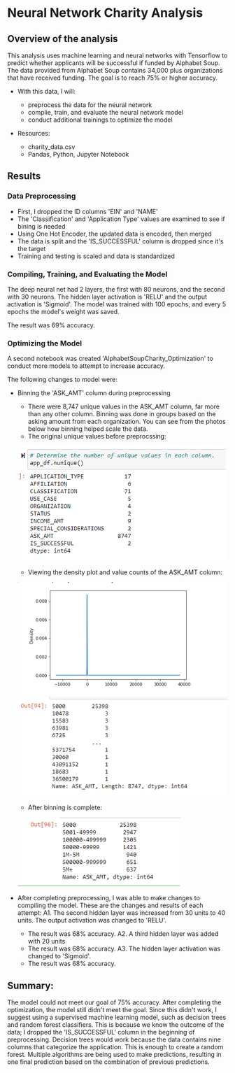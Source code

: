 # Neural Network Charity Analysis

## Overview of the analysis

This analysis uses machine learning and neural networks with Tensorflow to predict whether applicants will be successful if funded by Alphabet Soup. The data provided from Alphabet Soup contains 34,000 plus organizations that have received funding. The goal is to reach 75% or higher accuracy.

- With this data, I will:
  - preprocess the data for the neural network
  - complie, train, and evaluate the neural network model
  - conduct additional trainings to optimize the model

- Resources:
  - charity_data.csv
  - Pandas, Python, Jupyter Notebook

## Results

### Data Preprocessing
- First, I dropped the ID columns 'EIN' and 'NAME'
- The 'Classification' and 'Application Type' values are examined to see if bining is needed
- Using One Hot Encoder, the updated data is encoded, then merged
- The data is split and the 'IS_SUCCESSFUL' column is dropped since it's the target 
- Training and testing is scaled and data is standardized

### Compiling, Training, and Evaluating the Model
The deep neural net had 2 layers, the first with 80 neurons, and the second with 30 neurons. The hidden layer activation is 'RELU' and the output activation is 'Sigmoid'. The model was trained with 100 epochs, and every 5 epochs the model's weight was saved. 

The result was 69% accuracy. 

### Optimizing the Model
A second notebook was created 'AlphabetSoupCharity_Optimization' to conduct more models to attempt to increase accuracy.

The following changes to model were:
  - Binning the 'ASK_AMT' column during preprocessing 
    - There were 8,747 unique values in the ASK_AMT column, far more than any other column. Binning was done in groups based on the asking amount from each organization. You can see from the photos below how binning helped scale the data.
    - The original unique values before preprocssing:
    
    ![originalunique](img/nunique.png)
    - Viewing the density plot and value counts of the ASK_AMT column:
    
    ![plot](img/ask_amt_plot.png) ![valuecounts](img/ask_amt_valuecounts.png)
    
    - After binning is complete: 
    
    ![finalaskamt](img/ask_amt_final.png)
    
  - After completing preprocessing, I was able to make changes to compiling the model. These are the changes and results of each attempt:
  A1. The second hidden layer was increased from 30 units to 40 units. The output activation was changed to 'RELU'.
    - The result was 68% accuracy.
  A2. A third hidden layer was added with 20 units
    - The result was 68% accuracy.
  A3. The hidden layer activation was changed to 'Sigmoid'. 
    - The result was 68% accuracy.

## Summary: 
The model could not meet our goal of 75% accuracy. After completing the optimization, the model still didn't meet the goal. Since this didn't work, I suggest using a supervised machine learning model, such as decision trees and random forest classifiers. This is because we know the outcome of the data; I dropped the 'IS_SUCCESSFUL' column in the beginning of preprocessing. Decision trees would work because the data contains nine columns that categorize the application. This is enough to create a random forest. Multiple algorithms are being used to make predictions, resulting in one final prediction based on the combination of previous predictions.
